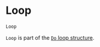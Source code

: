 <!--structure-->
Loop
====

```eppabasic
Loop
```

`Loop` is part of the [`Do` loop structure](manual:do).
